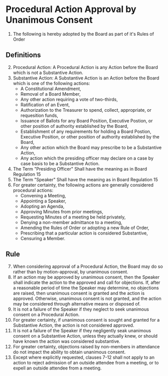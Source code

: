 # Procedural Action Approval by Unanimous Consent
1. The following is hereby adopted by the Board as part of it's Rules of Order

## Definitions

2. Procedural Action: A Procedural Action is any Action before the Board which is not a Substantive Action.
3. Substantive Action: A Substantive Action is an Action before the Board which is one of the following actions:
    * A Constitutional Amendment,
    * Removal of a Board Member,
    * Any other action requiring a vote of two-thirds,
    * Ratification of an Event,
    * Authorization to the Treasurer to spend, collect, appropriate, or requesition funds,
    * Issuance of Ballots for any Board Position, Executive Postion, or other position of authority established by the Board,
    * Establishment of any requirements for holding a Board Postion, Executive Position, or other position of authority established by the Board,
    * Any other action which the Board may prescribe to be a Substantive Action,
    * Any action which the presiding officer may declare on a case by case basis to be a Substantive Action.
4. The Term "Presiding Officer" Shall have the meaning as in Board Regulation 15
5. The Term "Speaker" Shall have the meaning as in Board Regulation 15
6. For greater certainty, the following actions are generally considered procedural actions: 
    * Convening a Meeting,
    * Appointing a Speaker,
    * Adopting an Agenda,
    * Approving Minutes from prior meetings,
    * Requesting Minutes of a meeting be held privately,
    * Denying a non-member admittance to a meeting,
    * Amending the Rules of Order or adopting a new Rule of Order,
    * Prescribing that a particular action is considered Substantive,
    * Censuring a Member.

## Rule

7. When considering approval of a Procedural Action, the Board may do so rather than by motion-approval, by unanimous consent. 
8. If an action may be approved by unanimous consent, then the Speaker shall indicate the action to the approved and call for objections. If, after a reasonable period of time the Speaker may determine, no objections are raised, then unanimous consent is granted and the action is approved. Otherwise, unanimous consent is not granted, and the action may be considered through alternative means or disposed of.
9. It is not a failure of the Speaker if they neglect to seek unanimous consent on a Procedural Action.
10. For greater certainty, if unanimous consent is sought and granted for a Substantive Action, the action is not considered approved.
11. It is not a failure of the Speaker if they negligently seak unanimous consent on a Substantive Action, unless they actually knew, or should have known the action was considered substantive. 
12. For greater certainty, objections raised by non-members in attendance do not impact the ability to obtain unanimous consent.
13. Except where explicitly requested, clauses 7-12 shall not apply to an action to reject admission of an outside attendee from a meeting, or to expell an outside attendee from a meeting.